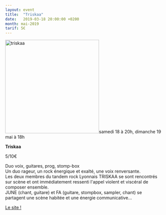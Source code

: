 ```yaml
---
layout: event
title:  "Triskaa"
date:   2019-03-18 20:00:00 +0200
month: mai-2019
tarif: 5€
---
```

<img class=" size-medium wp-image-2683 alignleft" src="http://localhost/wpagendarts/wp-content/uploads/2017/05/triskaa.jpg?w=300" alt="triskaa" width="300" height="300" srcset="http://localhost/wpagendarts/wp-content/uploads/2017/05/triskaa.jpg 600w, http://localhost/wpagendarts/wp-content/uploads/2017/05/triskaa-300x300.jpg 300w, http://localhost/wpagendarts/wp-content/uploads/2017/05/triskaa-150x150.jpg 150w" sizes="(max-width: 300px) 100vw, 300px" />samedi 18 à 20h, dimanche 19 mai à 18h

**Triskaa**

5/10€

Duo voix, guitares, prog, stomp-box  
Un duo rageur, un rock énergique et exalté, une voix renversante.  
Les deux membres du tandem rock Lyonnais TRISKAA se sont rencontrés sur scène et ont immédiatement ressenti l'appel violent et viscéral de composer ensemble.  
JUNE (chant, guitare) et FA (guitare, stompbox, sampler, chant) se partagent une scène habitée et une énergie communicative...



[Le site !](http://www.triskaa.com/)